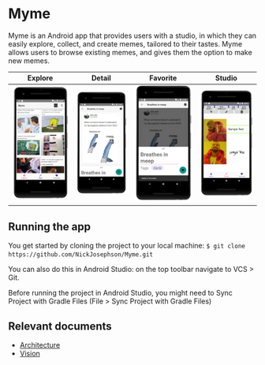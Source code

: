 # Myme  

Myme is an Android app that provides users with a studio, in which they can easily explore, collect, and create memes, tailored to their tastes. 
Myme allows users to browse existing memes, and gives them the option to make new memes.

Explore                        | Detail                                 | Favorite                                    | Studio
:-----------------------------:|:--------------------------------------:|:-------------------------------------------:|:--------------------------:
![](./screenshots/explore.png) | ![](./screenshots/explore_detail.png)  | ![](./screenshots/explore_detail_info.png)  | ![](./screenshots/studio.png)


## Running the app
You get started by cloning the project to your local machine:
` $ git clone https://github.com/NickJosephson/Myme.git `

You can also do this in Android Studio: on the top toolbar navigate to VCS > Git.

Before running the project in Android Studio, you might need to Sync Project with Gradle Files (File > Sync Project with Gradle Files)


## Relevant documents
* [Architecture](Architecture.md)
* [Vision](VISION.md)
